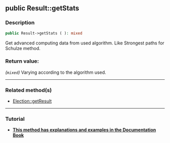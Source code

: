 ## public Result::getStats

### Description    

```php
public Result->getStats ( ): mixed
```

Get advanced computing data from used algorithm. Like Strongest paths for Schulze method.
    

### Return value:   

*(```mixed```)* Varying according to the algorithm used.


---------------------------------------

### Related method(s)      

* [Election::getResult](../Election%20Class/public%20Election--getResult.md)    

---------------------------------------

### Tutorial

* **[This method has explanations and examples in the Documentation Book](https://condorcetphp.github.io/Documentation-Book/#/3.AsPhpLibrary/.AddVotes)**    
